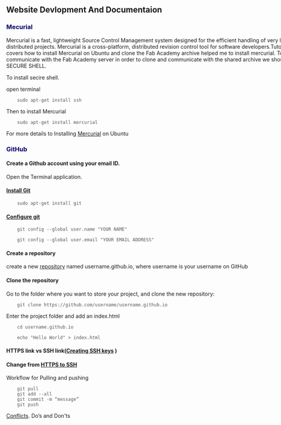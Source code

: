 <div style="width:800px;">


## Website Devlopment And Documentaion

<font color="#000066">

### Mecurial  

</font>

Mercurial is a fast, lightweight Source Control Management system designed for the efficient handling of very large distributed projects. Mercurial is a cross-platform, distributed revision control tool for software developers.Tutorial which covers how to install Mercurial on Ubuntu and clone the Fab Academy archive helped me to install mercurial. To communicate with the Fab Academy server in order to clone and communicate with the shared archive we should need SECURE SHELL.

To install secire shell.

open terminal

<font color="#585858">

```
    sudo apt-get install ssh
```   

</font>

Then to install Mercurial

<font color="#585858">

```
    sudo apt-get install mercurial
```

</font>

For more details to Installing [Mercurial](http://fabacademy.org/archives/2015/doc/mercurial_install_ubuntu.html) on Ubuntu  

<font color="#000066">

### GitHub

</font>

#### Create a Github account using your email ID.

Open the Terminal application.

#### [Install Git](http://git-scm.com/downloads) 

<font color="#585858">

```
    sudo apt-get install git   

```

</font>

#### [Configure git](https://help.github.com/articles/set-up-git/)

<font color="#585858">

```
    git config --global user.name "YOUR NAME"

    git config --global user.email "YOUR EMAIL ADDRESS"

```             
</font>

#### Create a repository

create a new [repository](https://pages.github.com/) named username.github.io, where username is your username on GitHub

#### Clone the repository

Go to the folder where you want to store your project, and clone the new    repository:

<font color="#585858">

```
    git clone https://github.com/username/username.github.io
```
</font>

Enter the project folder and add an index.html

<font color="#585858">

```
    cd username.github.io
    
    echo "Hello World" > index.html

```
</font>


#### HTTPS link vs SSH link([Creating SSH keys](https://help.github.com/articles/generating-ssh-keys/) )

#### Change from [HTTPS to SSH](https://help.github.com/articles/changing-a-remote-s-url/) 
Workflow for Pulling and pushing

<font color="#585858">

```
    git pull
    git add --all
    git commit -m “message”
    git push
```
</font>

[Conflicts](https://help.github.com/). Do’s and Don'ts

 </div>